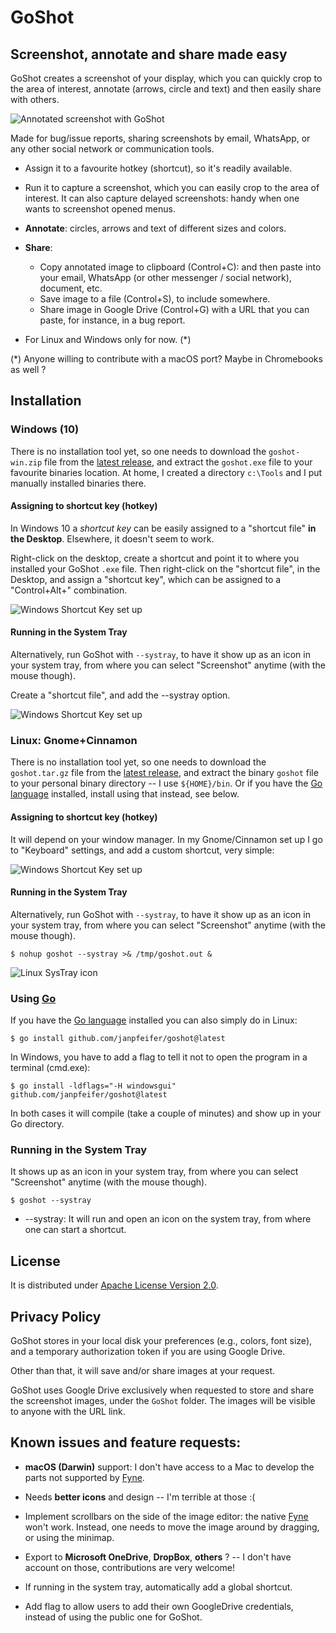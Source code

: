 # GoShot

## Screenshot, annotate and share made easy

GoShot creates a screenshot of your display, which you can quickly
crop to the area of interest, annotate (arrows, circle and text) and
then easily share with others. 

<img src="docs/example1.png" alt="Annotated screenshot with GoShot"/>

Made for bug/issue reports, sharing screenshots by email, WhatsApp, or any other social network or 
communication tools.  

* Assign it to a favourite hotkey (shortcut), so it's readily available.

* Run it to capture a screenshot, which you can easily crop to the area of interest. It can also capture delayed
  screenshots: handy when one wants to screenshot opened menus. 
* **Annotate**: circles, arrows and text of different sizes and colors.

* **Share**:
   * Copy annotated image to clipboard (Control+C): and then paste into your email, WhatsApp (or other messenger / 
     social network), document, etc.
   * Save image to a file (Control+S), to include somewhere.
   * Share image in Google Drive (Control+G) with a URL that you can paste, for instance, in a bug report.

* For Linux and Windows only for now. (*)

(*) Anyone willing to contribute with a macOS port? Maybe in Chromebooks as well ?

## Installation

### Windows (10)

There is no installation tool yet, so one needs to download the `goshot-win.zip` file from
the [latest release](https://github.com/janpfeifer/goshot/releases/download/v0.1.1/goshot-win.zip), and 
extract the `goshot.exe` file to your favourite binaries location. At home, I created a 
directory `c:\Tools` and I put manually installed binaries there.

#### Assigning to shortcut key (hotkey)

In Windows 10 a *shortcut key* can be easily assigned to a "shortcut file" **in the Desktop**. 
Elsewhere, it doesn't seem to work.

Right-click on the desktop, create a shortcut and point it to where you installed your GoShot `.exe`
file. Then right-click on the "shortcut file", in the Desktop, and assign a "shortcut key", which can
be assigned to a "Control+Alt+<some key>" combination.

<img src="docs/win_shortcut_1.png" alt="Windows Shortcut Key set up"/>

#### Running in the System Tray

Alternatively, run GoShot with `--systray`, to have it show up as an icon in your system tray, 
from where you can select "Screenshot" anytime (with the mouse though). 

Create a "shortcut file", and add the --systray option.

<img src="docs/win_shortcut_2.png" alt="Windows Shortcut Key set up"/>

### Linux: Gnome+Cinnamon

There is no installation tool yet, so one needs to download the `goshot.tar.gz` file from
the [latest release](https://github.com/janpfeifer/goshot/releases/download/v0.1.1/goshot.tar.gz),
and extract the binary `goshot` file to your personal binary directory -- I use `${HOME}/bin`. Or if you have the 
[Go language](https://golang.org) installed, install using that instead, see below.

#### Assigning to shortcut key (hotkey)

It will depend on your window manager. In my Gnome/Cinnamon set up I go to "Keyboard" settings, and add
a custom shortcut, very simple:

<img src="docs/linux_keyboard_settings.png" alt="Windows Shortcut Key set up"/>

#### Running in the System Tray

Alternatively, run GoShot with `--systray`, to have it show up as an icon in your system tray,
from where you can select "Screenshot" anytime (with the mouse though).

```shell
$ nohup goshot --systray >& /tmp/goshot.out &
```

<img src="docs/linux_systray.png" alt="Linux SysTray icon"/>


### Using [Go](https://golang.org) 

If you have the [Go language](https://golang.org) installed you can also simply do in Linux:

```shell
$ go install github.com/janpfeifer/goshot@latest
```

In Windows, you have to add a flag to tell it not to open the program in a terminal (cmd.exe):

```shell
$ go install -ldflags="-H windowsgui" github.com/janpfeifer/goshot@latest
```

In both cases it will compile (take a couple of minutes) and show up in your Go directory.

### Running in the System Tray

It shows up as an icon in your system tray, from where you can select "Screenshot" anytime (with the mouse though).

```shell
$ goshot --systray
```
* --systray: It will run and open an icon on the system tray, from where one can start a shortcut.

## License

It is distributed under [Apache License Version 2.0](LICENSE).

## Privacy Policy

GoShot stores in your local disk your preferences (e.g., colors, font size), and a temporary authorization token if you are 
using Google Drive.

Other than that, it will save and/or share images at your request.

GoShot uses Google Drive exclusively when requested to store and share the screenshot images, under the `GoShot` folder. 
The images will be visible to anyone with the URL link.

## Known issues and feature requests:

* **macOS (Darwin)** support: I don't have access to a Mac to develop the parts not supported by [Fyne](https://github.com/fyne-io/fyne).

* Needs **better icons** and design -- I'm terrible at those :(

* Implement scrollbars on the side of the image editor: the native [Fyne](https://github.com/fyne-io/fyne) won't work. 
  Instead, one needs to move the image around by dragging, or using the minimap.
  
* Export to **Microsoft OneDrive**, **DropBox**, **others** ? -- I don't have account on those, contributions are very welcome!

* If running in the system tray, automatically add a global shortcut.

* Add flag to allow users to add their own GoogleDrive credentials, instead of using the public one for GoShot.